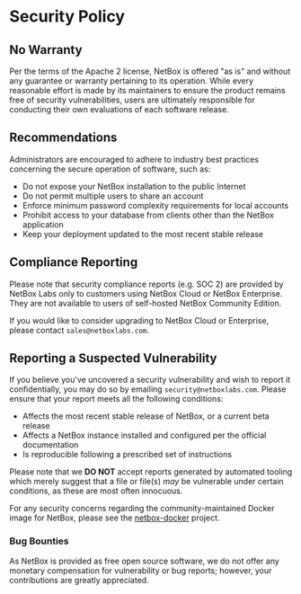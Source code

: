 # Security Policy

## No Warranty

Per the terms of the Apache 2 license, NetBox is offered "as is" and without any guarantee or warranty pertaining to its operation. While every reasonable effort is made by its maintainers to ensure the product remains free of security vulnerabilities, users are ultimately responsible for conducting their own evaluations of each software release.

## Recommendations

Administrators are encouraged to adhere to industry best practices concerning the secure operation of software, such as:

* Do not expose your NetBox installation to the public Internet
* Do not permit multiple users to share an account
* Enforce minimum password complexity requirements for local accounts
* Prohibit access to your database from clients other than the NetBox application
* Keep your deployment updated to the most recent stable release

## Compliance Reporting

Please note that security compliance reports (e.g. SOC 2) are provided by NetBox Labs only to customers using NetBox Cloud or NetBox Enterprise. They are not available to users of self-hosted NetBox Community Edition.

If you would like to consider upgrading to NetBox Cloud or Enterprise, please contact `sales@netboxlabs.com`.

## Reporting a Suspected Vulnerability

If you believe you've uncovered a security vulnerability and wish to report it confidentially, you may do so by emailing `security@netboxlabs.com`. Please ensure that your report meets all the following conditions:

* Affects the most recent stable release of NetBox, or a current beta release
* Affects a NetBox instance installed and configured per the official documentation
* Is reproducible following a prescribed set of instructions

Please note that we **DO NOT** accept reports generated by automated tooling which merely suggest that a file or file(s) _may_ be vulnerable under certain conditions, as these are most often innocuous.

For any security concerns regarding the community-maintained Docker image for NetBox, please see the [netbox-docker](https://github.com/netbox-community/netbox-docker) project.

### Bug Bounties

As NetBox is provided as free open source software, we do not offer any monetary compensation for vulnerability or bug reports; however, your contributions are greatly appreciated.
